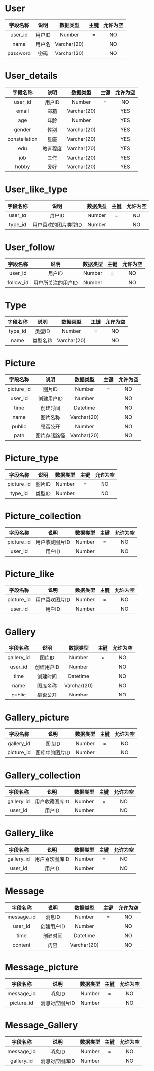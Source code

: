 # User

| 字段名称 |  说明  |  数据类型   | 主键 | 允许为空 |
| :------: | :----: | :---------: | :--: | :------: |
| user_id  | 用户ID |   Number    |  =   |    NO    |
|   name   | 用户名 | Varchar(20) |      |    NO    |
| password |  密码  | Varchar(20) |      |    NO    |

# User_details 

|   字段名称    |   说明   |  数据类型   | 主键 | 允许为空 |
| :-----------: | :------: | :---------: | :--: | :------: |
|    user_id    |  用户ID  |   Number    |  =   |    NO    |
|     email     |   邮箱   | Varchar(20) |      |   YES    |
|      age      |   年龄   |   Number    |      |   YES    |
|    gender     |   性别   | Varchar(20) |      |   YES    |
| constellation |   星座   | Varchar(20) |      |   YES    |
|      edu      | 教育程度 | Varchar(20) |      |   YES    |
|      job      |   工作   | Varchar(20) |      |   YES    |
|     hobby     |   爱好   | Varchar(20) |      |   YES    |

# User_like_type

| 字段名称 |         说明         | 数据类型 | 主键 | 允许为空 |
| :------: | :------------------: | :------: | :--: | :------: |
| user_id  |        用户ID        |  Number  |  =   |    NO    |
| type_id  | 用户喜欢的图片类型ID |  Number  |      |    NO    |

# User_follow

| 字段名称  |        说明        | 数据类型 | 主键 | 允许为空 |
| :-------: | :----------------: | :------: | :--: | :------: |
|  user_id  |       用户ID       |  Number  |  =   |    NO    |
| follow_id | 用户所关注的用户ID |  Number  |      |    NO    |

# Type

| 字段名称 |   说明   |  数据类型   | 主键 | 允许为空 |
| :------: | :------: | :---------: | :--: | :------: |
| type_id  |  类型ID  |   Number    |  =   |    NO    |
|   name   | 类型名称 | Varchar(20) |      |    NO    |

# Picture

|  字段名称  |     说明     |  数据类型   | 主键 | 允许为空 |
| :--------: | :----------: | :---------: | :--: | :------: |
| picture_id |    图片ID    |   Number    |  =   |    NO    |
|  user_id   |  创建用户ID  |   Number    |      |    NO    |
|    time    |   创建时间   |  Datetime   |      |    NO    |
|    name    |   图片名称   | Varchar(20) |      |    NO    |
|   public   |   是否公开   |   Number    |      |    NO    |
|    path    | 图片存储路径 | Varchar(20) |      |    NO    |

# Picture_type

|  字段名称  |  说明  | 数据类型 | 主键 | 允许为空 |
| :--------: | :----: | :------: | :--: | :------: |
| picture_id | 图片ID |  Number  |  =   |    NO    |
|  type_id   | 类型ID |  Number  |      |    NO    |

# Picture_collection

|  字段名称  |      说明      | 数据类型 | 主键 | 允许为空 |
| :--------: | :------------: | :------: | :--: | :------: |
| picture_id | 用户收藏图片ID |  Number  |  =   |    NO    |
|  user_id   |     用户ID     |  Number  |      |    NO    |

# Picture_like

|  字段名称  |      说明      | 数据类型 | 主键 | 允许为空 |
| :--------: | :------------: | :------: | :--: | :------: |
| picture_id | 用户喜欢图片ID |  Number  |  =   |    NO    |
|  user_id   |     用户ID     |  Number  |      |    NO    |

# Gallery

|  字段名称  |    说明    |  数据类型   | 主键 | 允许为空 |
| :--------: | :--------: | :---------: | :--: | :------: |
| gallery_id |   图库ID   |   Number    |  =   |    NO    |
|  user_id   | 创建用户ID |   Number    |      |    NO    |
|    time    |  创建时间  |  Datetime   |      |    NO    |
|    name    |  图库名称  | Varchar(20) |      |    NO    |
|   public   |  是否公开  |   Number    |      |    NO    |

# Gallery_picture

|  字段名称  |      说明      | 数据类型 | 主键 | 允许为空 |
| :--------: | :------------: | :------: | :--: | :------: |
| gallery_id |     图库ID     |  Number  |  =   |    NO    |
| picture_id | 图库中的图片ID |  Number  |      |    NO    |

# Gallery_collection

|  字段名称  |      说明      | 数据类型 | 主键 | 允许为空 |
| :--------: | :------------: | :------: | :--: | :------: |
| gallery_id | 用户收藏图库ID |  Number  |  =   |    NO    |
|  user_id   |     用户ID     |  Number  |      |    NO    |

# Gallery_like

|  字段名称  |      说明      | 数据类型 | 主键 | 允许为空 |
| :--------: | :------------: | :------: | :--: | :------: |
| gallery_id | 用户喜欢图库ID |  Number  |  =   |    NO    |
|  user_id   |     用户ID     |  Number  |      |    NO    |

# Message

|  字段名称  |    说明    |  数据类型   | 主键 | 允许为空 |
| :--------: | :--------: | :---------: | :--: | :------: |
| message_id |   消息ID   |   Number    |  =   |    NO    |
|  user_id   | 创建用户ID |   Number    |      |    NO    |
|    time    |  创建时间  |  Datetime   |      |    NO    |
|  content   |    内容    | Varchar(20) |      |    NO    |

# Message_picture

|  字段名称  |      说明      | 数据类型 | 主键 | 允许为空 |
| :--------: | :------------: | :------: | :--: | :------: |
| message_id |     消息ID     |  Number  |  =   |    NO    |
| picture_id | 消息对应图片ID |  Number  |      |    NO    |

# Message_Gallery

|  字段名称  |      说明      | 数据类型 | 主键 | 允许为空 |
| :--------: | :------------: | :------: | :--: | :------: |
| message_id |     消息ID     |  Number  |  =   |    NO    |
| gallery_id | 消息对应图库ID |  Number  |      |    NO    |